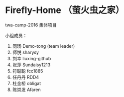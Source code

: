 # Firefly-Home （萤火虫之家）

twa-camp-2016 集体项目

小组成员：  
1. 同旸       Demo-tong (team leader)  
2. 师悦       sharysy  
3. 刘幸       liuxing-github  
4. 张莎       Sundaisy1213  
5. 符聪聪     fcc1885  
6. 任丹丹     RDD4  
7. 杜金桥     obligat  
8. 陈崇发     Afaren  


